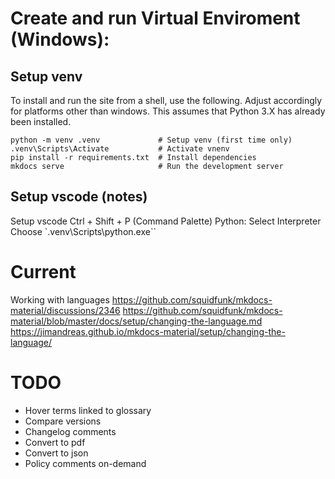 # Create and run Virtual Enviroment (Windows):

## Setup venv
To install and run the site from a shell, use the following. Adjust accordingly for platforms other than windows. This assumes that Python 3.X has already been installed.
```shell
python -m venv .venv             # Setup venv (first time only)
.venv\Scripts\Activate           # Activate vnenv
pip install -r requirements.txt  # Install dependencies
mkdocs serve                     # Run the development server
```

## Setup vscode (notes)
Setup vscode
Ctrl + Shift + P (Command Palette)
Python: Select Interpreter
Choose `.venv\Scripts\python.exe``

# Current
Working with languages
https://github.com/squidfunk/mkdocs-material/discussions/2346
https://github.com/squidfunk/mkdocs-material/blob/master/docs/setup/changing-the-language.md
https://jimandreas.github.io/mkdocs-material/setup/changing-the-language/


# TODO
* Hover terms linked to glossary
* Compare versions
* Changelog comments
* Convert to pdf
* Convert to json
* Policy comments on-demand